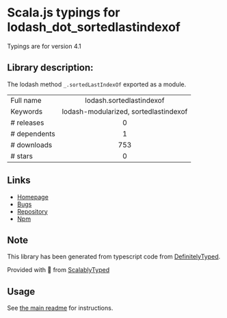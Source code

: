 
# Scala.js typings for lodash_dot_sortedlastindexof

Typings are for version 4.1

## Library description:
The lodash method `_.sortedLastIndexOf` exported as a module.

|                    |                 |
| ------------------ | :-------------: |
| Full name          | lodash.sortedlastindexof |
| Keywords           | lodash-modularized, sortedlastindexof |
| # releases         | 0 |
| # dependents       | 1 |
| # downloads        | 753 |
| # stars            | 0 |

## Links
- [Homepage](https://lodash.com/)
- [Bugs](https://github.com/lodash/lodash/issues)
- [Repository](https://github.com/lodash/lodash)
- [Npm](https://www.npmjs.com/package/lodash.sortedlastindexof)
    


## Note
This library has been generated from typescript code from [DefinitelyTyped](https://definitelytyped.org).

Provided with :purple_heart: from [ScalablyTyped](https://github.com/oyvindberg/ScalablyTyped)

## Usage
See [the main readme](../../readme.md) for instructions.


